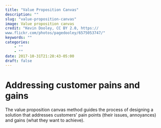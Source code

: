 ```yaml
---
title: "Value Proposition Canvas"
description: ""
slug: "value-proposition-canvas"
image: Value proposition canvas
credit: "Kevin Dooley, CC BY 2.0, https://www.flickr.com/photos/pagedooley/6575053747/"
keywords: ""
categories:
    - ""
    - ""
date: 2017-10-31T21:28:43-05:00
draft: false
---
```

# Addressing customer pains and gains

The value proposition canvas method guides the  process of designing a solution that addresses customers' pain points (their issues, annoyances) and gains (what they want to achieve).
